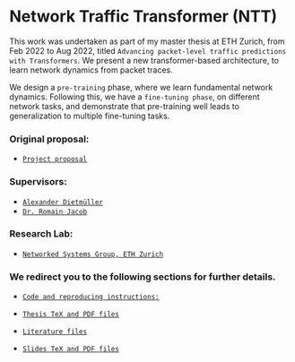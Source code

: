 #  Network Traffic Transformer (NTT)

This work was undertaken as part of my master thesis at ETH Zurich, from Feb 2022 to Aug 2022, titled `Advancing packet-level traffic predictions with Transformers`. We present a new transformer-based architecture, to learn network dynamics from packet traces.

We design a `pre-training` phase, where we learn fundamental network dynamics. Following this, we have a `fine-tuning phase`, on different network tasks, and demonstrate that pre-training well leads to generalization to multiple fine-tuning tasks.

### Original proposal: 
* [`Project proposal`](https://nsg.ee.ethz.ch/fileadmin/user_upload/thesis_proposal_packet_transformer.pdf)

### Supervisors: 
* [`Alexander Dietmüller`](mailto:adietmue@ethz.ch)<br>
* [`Dr. Romain Jacob`](mailto:jacobr@ethz.ch)

### Research Lab: 
* [`Networked Systems Group, ETH Zurich`](https://nsg.ee.ethz.ch/home/)

### We redirect you to the following sections for further details.

* [`Code and reproducing instructions:`](workspace/README.md)

* [`Thesis TeX and PDF files`](report/)

* [`Literature files`](literature/)

* [`Slides TeX and PDF files`](presentation/)
